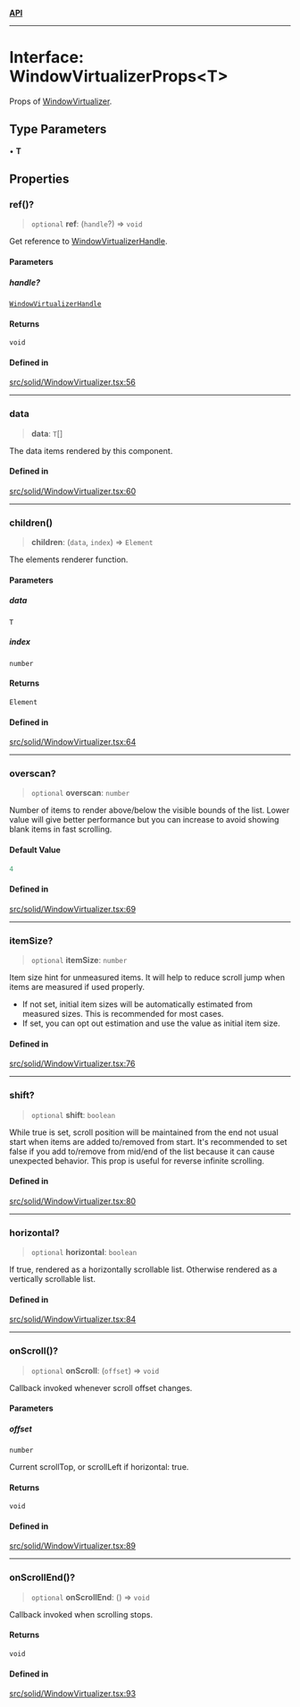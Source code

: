 [**API**](../../API.md)

***

# Interface: WindowVirtualizerProps\<T\>

Props of [WindowVirtualizer](../functions/WindowVirtualizer.md).

## Type Parameters

• **T**

## Properties

### ref()?

> `optional` **ref**: (`handle`?) => `void`

Get reference to [WindowVirtualizerHandle](WindowVirtualizerHandle.md).

#### Parameters

##### handle?

[`WindowVirtualizerHandle`](WindowVirtualizerHandle.md)

#### Returns

`void`

#### Defined in

[src/solid/WindowVirtualizer.tsx:56](https://github.com/inokawa/virtua/blob/35dfa1c6e2e6854ecd417abe6fb93c829e7500e4/src/solid/WindowVirtualizer.tsx#L56)

***

### data

> **data**: `T`[]

The data items rendered by this component.

#### Defined in

[src/solid/WindowVirtualizer.tsx:60](https://github.com/inokawa/virtua/blob/35dfa1c6e2e6854ecd417abe6fb93c829e7500e4/src/solid/WindowVirtualizer.tsx#L60)

***

### children()

> **children**: (`data`, `index`) => `Element`

The elements renderer function.

#### Parameters

##### data

`T`

##### index

`number`

#### Returns

`Element`

#### Defined in

[src/solid/WindowVirtualizer.tsx:64](https://github.com/inokawa/virtua/blob/35dfa1c6e2e6854ecd417abe6fb93c829e7500e4/src/solid/WindowVirtualizer.tsx#L64)

***

### overscan?

> `optional` **overscan**: `number`

Number of items to render above/below the visible bounds of the list. Lower value will give better performance but you can increase to avoid showing blank items in fast scrolling.

#### Default Value

```ts
4
```

#### Defined in

[src/solid/WindowVirtualizer.tsx:69](https://github.com/inokawa/virtua/blob/35dfa1c6e2e6854ecd417abe6fb93c829e7500e4/src/solid/WindowVirtualizer.tsx#L69)

***

### itemSize?

> `optional` **itemSize**: `number`

Item size hint for unmeasured items. It will help to reduce scroll jump when items are measured if used properly.

- If not set, initial item sizes will be automatically estimated from measured sizes. This is recommended for most cases.
- If set, you can opt out estimation and use the value as initial item size.

#### Defined in

[src/solid/WindowVirtualizer.tsx:76](https://github.com/inokawa/virtua/blob/35dfa1c6e2e6854ecd417abe6fb93c829e7500e4/src/solid/WindowVirtualizer.tsx#L76)

***

### shift?

> `optional` **shift**: `boolean`

While true is set, scroll position will be maintained from the end not usual start when items are added to/removed from start. It's recommended to set false if you add to/remove from mid/end of the list because it can cause unexpected behavior. This prop is useful for reverse infinite scrolling.

#### Defined in

[src/solid/WindowVirtualizer.tsx:80](https://github.com/inokawa/virtua/blob/35dfa1c6e2e6854ecd417abe6fb93c829e7500e4/src/solid/WindowVirtualizer.tsx#L80)

***

### horizontal?

> `optional` **horizontal**: `boolean`

If true, rendered as a horizontally scrollable list. Otherwise rendered as a vertically scrollable list.

#### Defined in

[src/solid/WindowVirtualizer.tsx:84](https://github.com/inokawa/virtua/blob/35dfa1c6e2e6854ecd417abe6fb93c829e7500e4/src/solid/WindowVirtualizer.tsx#L84)

***

### onScroll()?

> `optional` **onScroll**: (`offset`) => `void`

Callback invoked whenever scroll offset changes.

#### Parameters

##### offset

`number`

Current scrollTop, or scrollLeft if horizontal: true.

#### Returns

`void`

#### Defined in

[src/solid/WindowVirtualizer.tsx:89](https://github.com/inokawa/virtua/blob/35dfa1c6e2e6854ecd417abe6fb93c829e7500e4/src/solid/WindowVirtualizer.tsx#L89)

***

### onScrollEnd()?

> `optional` **onScrollEnd**: () => `void`

Callback invoked when scrolling stops.

#### Returns

`void`

#### Defined in

[src/solid/WindowVirtualizer.tsx:93](https://github.com/inokawa/virtua/blob/35dfa1c6e2e6854ecd417abe6fb93c829e7500e4/src/solid/WindowVirtualizer.tsx#L93)
